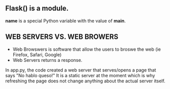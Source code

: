 ## Flask() is a module.
__name__ is a special Python variable with the value of __main__. 

## WEB SERVERS VS. WEB BROWERS 
- Web Browswers is software that allow the users to broswe the web
    (ie Firefox, Safari, Google)
- Web Servers returns a response. 

In app.py, the code created a web server that serves/opens a page that
says "No hablo queso!" It is a static server at the moment which is why refreshing
the page does not change anything about the actual server itself. 
